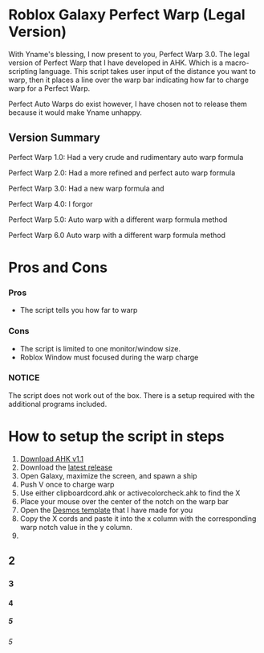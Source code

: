# Roblox Galaxy Perfect Warp (Legal Version)
With Yname's blessing, I now present to you, Perfect Warp 3.0. The legal version of Perfect Warp that I have developed in AHK. Which is a macro-scripting language. This script takes user input of the distance you want to warp, then it places a line over the warp bar indicating how far to charge warp for a Perfect Warp.

Perfect Auto Warps do exist however, I have chosen not to release them because it would make Yname unhappy.

## Version Summary
Perfect Warp 1.0: Had a very crude and rudimentary auto warp formula

Perfect Warp 2.0: Had a more refined and perfect auto warp formula

Perfect Warp 3.0: Had a new warp formula and 

Perfect Warp 4.0: I forgor

Perfect Warp 5.0: Auto warp with a different warp formula method

Perfect Warp 6.0 Auto warp with a different warp formula method

# Pros and Cons
### Pros
* The script tells you how far to warp

### Cons
* The script is limited to one monitor/window size.
* Roblox Window must focused during the warp charge

### NOTICE 
The script does not work out of the box. There is a setup required with the additional programs included.

# How to setup the script in steps
1. [Download AHK v1.1](https://www.autohotkey.com/)
2. Download the [latest release](https://github.com/ORB-Aerospace911/Roblox-Galaxy-Perfect-Warp/releases)
3. Open Galaxy, maximize the screen, and spawn a ship
4. Push V once to charge warp
6. Use either clipboardcord.ahk or activecolorcheck.ahk to find the X
7. Place your mouse over the center of the notch on the warp bar
8. Open the [Desmos template](https://www.desmos.com/calculator/xzc0pys7an) that I have made for you
9. Copy the X cords and paste it into the x column with the corresponding warp notch value in the y column.
10. 


## 2
### 3
#### 4
##### 5
###### 5
